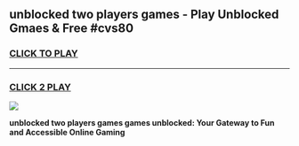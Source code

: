 
## unblocked two players games - Play Unblocked Gmaes & Free #cvs80
<h3>
<a href="https://news.freeplayer.one?title=unblocked_two_players_games&ref=24F">CLICK TO PLAY</a></h3>
<hr>

<h3>
<a href="https://news.freeplayer.one?title=unblocked_two_players_games&ref=24F">CLICK 2 PLAY</a>
  
</h3>

<a href="https://news.freeplayer.one?title=unblocked_two_players_games&ref=24F/"><img src="https://clearcache.store/games.png"></a>


**unblocked two players games games unblocked: Your Gateway to Fun and Accessible Online Gaming**
